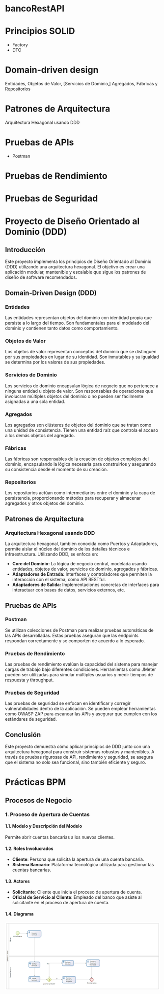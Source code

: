 # bancoRestAPI

# Principios SOLID
* Factory
* DTO

# Domain-driven design
Entidades, Objetos de Valor, [Servicios de Dominio,] Agregados, Fábricas y Repositorios

# Patrones de Arquitectura
Arquitectura Hexagonal usando DDD

# Pruebas de APIs
* Postman

# Pruebas de Rendimiento

# Pruebas de Seguridad


# Proyecto de Diseño Orientado al Dominio (DDD)

## Introducción

Este proyecto implementa los principios de Diseño Orientado al Dominio (DDD) utilizando una arquitectura hexagonal. El objetivo es crear una aplicación modular, mantenible y escalable que sigue los patrones de diseño de software recomendados.

## Domain-Driven Design (DDD)

### Entidades
Las entidades representan objetos del dominio con identidad propia que persiste a lo largo del tiempo. Son fundamentales para el modelado del dominio y contienen tanto datos como comportamiento.

### Objetos de Valor
Los objetos de valor representan conceptos del dominio que se distinguen por sus propiedades en lugar de su identidad. Son inmutables y su igualdad se determina por los valores de sus propiedades.

### Servicios de Dominio
Los servicios de dominio encapsulan lógica de negocio que no pertenece a ninguna entidad u objeto de valor. Son responsables de operaciones que involucran múltiples objetos del dominio o no pueden ser fácilmente asignadas a una sola entidad.

### Agregados
Los agregados son clústeres de objetos del dominio que se tratan como una unidad de consistencia. Tienen una entidad raíz que controla el acceso a los demás objetos del agregado.

### Fábricas
Las fábricas son responsables de la creación de objetos complejos del dominio, encapsulando la lógica necesaria para construirlos y asegurando su consistencia desde el momento de su creación.

### Repositorios
Los repositorios actúan como intermediarios entre el dominio y la capa de persistencia, proporcionando métodos para recuperar y almacenar agregados y otros objetos del dominio.

## Patrones de Arquitectura

### Arquitectura Hexagonal usando DDD
La arquitectura hexagonal, también conocida como Puertos y Adaptadores, permite aislar el núcleo del dominio de los detalles técnicos e infraestructura. Utilizando DDD, se enfoca en:

- **Core del Dominio:** La lógica de negocio central, modelada usando entidades, objetos de valor, servicios de dominio, agregados y fábricas.
- **Adaptadores de Entrada:** Interfaces y controladores que permiten la interacción con el sistema, como API RESTful.
- **Adaptadores de Salida:** Implementaciones concretas de interfaces para interactuar con bases de datos, servicios externos, etc.

## Pruebas de APIs

### Postman
Se utilizan colecciones de Postman para realizar pruebas automáticas de las APIs desarrolladas. Estas pruebas aseguran que las endpoints respondan correctamente y se comporten de acuerdo a lo esperado.

### Pruebas de Rendimiento
Las pruebas de rendimiento evalúan la capacidad del sistema para manejar cargas de trabajo bajo diferentes condiciones. Herramientas como JMeter pueden ser utilizadas para simular múltiples usuarios y medir tiempos de respuesta y throughput.

### Pruebas de Seguridad
Las pruebas de seguridad se enfocan en identificar y corregir vulnerabilidades dentro de la aplicación. Se pueden emplear herramientas como OWASP ZAP para escanear las APIs y asegurar que cumplen con los estándares de seguridad.

## Conclusión

Este proyecto demuestra cómo aplicar principios de DDD junto con una arquitectura hexagonal para construir sistemas robustos y mantenibles. A través de pruebas rigurosas de API, rendimiento y seguridad, se asegura que el sistema no solo sea funcional, sino también eficiente y seguro.
# Prácticas BPM

## Procesos de Negocio

### 1. Proceso de Apertura de Cuentas

#### 1.1. Modelo y Descripción del Modelo
Permite abrir cuentas bancarias a los nuevos clientes.

#### 1.2. Roles Involucrados
- **Cliente**: Persona que solicita la apertura de una cuenta bancaria.
- **Sistema Bancario**: Plataforma tecnológica utilizada para gestionar las cuentas bancarias.

#### 1.3. Actores
- **Solicitante**: Cliente que inicia el proceso de apertura de cuenta.
- **Oficial de Servicio al Cliente**: Empleado del banco que asiste al solicitante en el proceso de apertura de cuenta.

#### 1.4. Diagrama
![Diagrama de Apertura de Cuentas](ProcesosNegocio/imgs/procesoAperturaCuenta.png)

